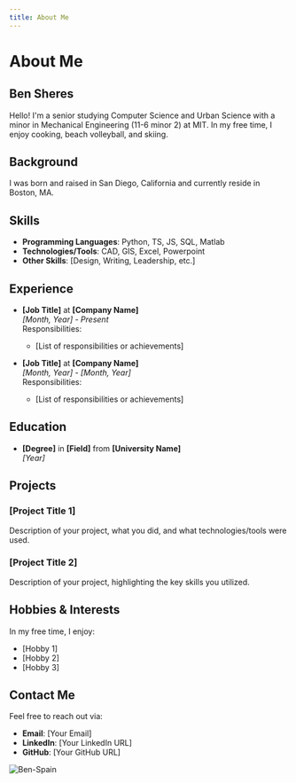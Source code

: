 ```yaml
---
title: About Me
---
```


# About Me

## Ben Sheres

Hello! I'm a senior studying Computer Science and Urban Science with a minor in Mechanical Engineering (11-6 minor 2) at MIT. In my free time, I enjoy cooking, beach volleyball, and skiing.

## Background

I was born and raised in San Diego, California and currently reside in Boston, MA.

## Skills

- **Programming Languages**: Python, TS, JS, SQL, Matlab
- **Technologies/Tools**: CAD, GIS, Excel, Powerpoint
- **Other Skills**: [Design, Writing, Leadership, etc.]

## Experience

- **[Job Title]** at **[Company Name]**  
  _[Month, Year] - Present_  
  Responsibilities:

  - [List of responsibilities or achievements]

- **[Job Title]** at **[Company Name]**  
  _[Month, Year] - [Month, Year]_  
  Responsibilities:
  - [List of responsibilities or achievements]

## Education

- **[Degree]** in **[Field]** from **[University Name]**  
  _[Year]_

## Projects

### [Project Title 1]

Description of your project, what you did, and what technologies/tools were used.

### [Project Title 2]

Description of your project, highlighting the key skills you utilized.

## Hobbies & Interests

In my free time, I enjoy:

- [Hobby 1]
- [Hobby 2]
- [Hobby 3]

## Contact Me

Feel free to reach out via:

- **Email**: [Your Email]
- **LinkedIn**: [Your LinkedIn URL]
- **GitHub**: [Your GitHub URL]

![Ben-Spain](../assets/images/Ben-Spain.png)
